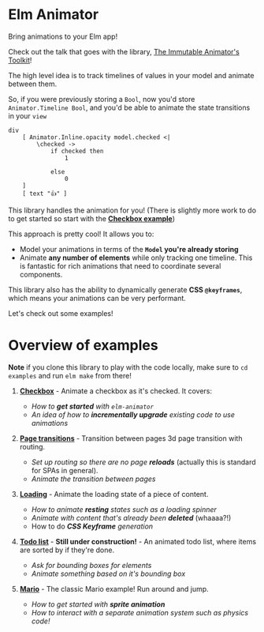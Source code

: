 # Elm Animator

Bring animations to your Elm app!

Check out the talk that goes with the library, [The Immutable Animator's Toolkit](https://www.youtube.com/watch?v=Nf4rElfA8SE)!

The high level idea is to track timelines of values in your model and animate between them.

So, if you were previously storing a `Bool`, now you'd store `Animator.Timeline Bool`, and you'd be able to animate the state transitions in your `view` 

    div
        [ Animator.Inline.opacity model.checked <|
            \checked ->
                if checked then
                    1

                else
                    0
        ]
        [ text "👍" ]

This library handles the animation for you!  (There is slightly more work to do to get started so start with the [**Checkbox example**](https://github.com/mdgriffith/elm-animator/blob/master/examples/Checkbox.elm))

This approach is pretty cool!  It allows you to:

- Model your animations in terms of the **`Model` you're already storing**
- Animate **any number of elements** while only tracking one timeline.  This is fantastic for rich animations that need to coordinate several components.

This library also has the ability to dynamically generate **CSS `@keyframes`**, which means your animations can be very performant.

Let's check out some examples!

# Overview of examples

**Note** if you clone this library to play with the code locally, make sure to `cd examples` and run `elm make` from there!

1. [**Checkbox**](https://github.com/mdgriffith/elm-animator/blob/master/examples/Checkbox.elm) - Animate a checkbox as it's checked.  It covers:
     - *How to **get started** with `elm-animator`*
     - *An idea of how to **incrementally upgrade** existing code to use animations*

2. [**Page transitions**](https://github.com/mdgriffith/elm-animator/blob/master/examples/Pages.elm) - Transition between pages 3d page transition with routing.
     - *Set up routing so there are no page **reloads*** (actually this is standard for SPAs in general).
     - *Animate the transition between pages*
  
3. [**Loading**](https://github.com/mdgriffith/elm-animator/blob/master/examples/Loading.elm) - Animate the loading state of a piece of content.
     - *How to animate **resting** states such as a loading spinner*
     - _Animate with content that's already been **deleted**_ (whaaaa?!)
     - How to do _**CSS Keyframe** generation_

4. [**Todo list**](https://github.com/mdgriffith/elm-animator/blob/master/examples/Todo.elm) - **Still under construction!** - An animated todo list, where items are sorted by if they're done.
     - *Ask for bounding boxes for elements*
     - *Animate something based on it's bounding box*

5. [**Mario**](https://github.com/mdgriffith/elm-animator/blob/master/examples/Mario.elm) - The classic Mario example!  Run around and jump.
     - *How to get started with **sprite animation***
     - *How to interact with a separate animation system such as physics code!*

